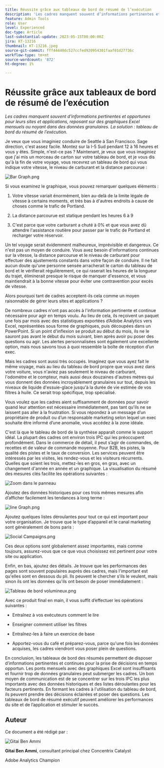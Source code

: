 ```yaml
---
title: Réussite grâce aux tableaux de bord de résumé de l’exécution
description: 'Les cadres manquent souvent d’informations pertinentes et opportunes pour leurs sites et applications, reposant sur des graphiques Excel mensuels ou noyant dans des données granulaires. La solution : tableau de bord de résumé de l’exécution.'
feature: Admin Tools
role: User
level: Experienced
doc-type: Article
last-substantial-update: 2023-05-15T00:00:00Z
jira: KT-13216
thumbnail: KT-13216.jpeg
source-git-commit: fff44440dc527ccfed920954301faaf01d27736c
workflow-type: tm+mt
source-wordcount: '872'
ht-degree: 1%

---
```



# Réussite grâce aux tableaux de bord de résumé de l’exécution

_Les cadres manquent souvent d’informations pertinentes et opportunes pour leurs sites et applications, reposant sur des graphiques Excel mensuels ou noyant dans des données granulaires. La solution : tableau de bord du résumé de l’exécution._

Je veux que vous imaginiez conduire de Seattle à San Francisco. Sage direction, c&#39;est assez facile. Montez sur la I-5 Sud pendant 12 à 16 heures et vous y êtes. Simple, n&#39;est-ce pas ? Maintenant, je veux que vous imaginiez que j&#39;ai mis un morceau de carton sur votre tableau de bord, et je vous dis qu&#39;à la fin de votre voyage, vous recevrez un tableau de bord qui vous indique votre vitesse, le niveau de carburant et la distance parcourue :

![Bar Graph.png](assets/bar-graph.png)

Si vous examinez le graphique, vous pouvez remarquer quelques éléments :

1. Votre vitesse variait énormément, bien au-delà de la limite légale de vitesse à certains moments, et très bas à d&#39;autres endroits à cause de choses comme le trafic de Portland.

1. La distance parcourue est statique pendant les heures 6 à 9

1. C&#39;est parce que votre carburant a chuté à 0% et que vous avez dû attendre l&#39;assistance routière pour passer par le trafic de Portland et recharger votre réservoir.

Un tel voyage serait évidemment malheureux, imprévisible et dangereux. Ce n&#39;est pas un moyen de conduire. Vous avez besoin d&#39;informations continues sur la vitesse, la distance parcourue et le niveau de carburant pour effectuer des ajustements constants dans votre façon de conduire. Il ne fait aucun doute qu&#39;une personne sensée arracherait le carton du tableau de bord et le vérifierait régulièrement, ce qui raserait les heures de la longueur du trajet, éliminerait presque le risque de manquer d&#39;essence, et vous maintiendrait à la bonne vitesse pour éviter une contravention pour excès de vitesse.

Alors pourquoi tant de cadres acceptent-ils cela comme un moyen raisonnable de gérer leurs sites et applications ?

De nombreux cadres n&#39;ont pas accès à l&#39;information pertinente et continue nécessaire pour agir en temps voulu. Au lieu de cela, ils reçoivent un paquet une fois par mois avec des statistiques exportées d’Adobe Analytics vers Excel, représentées sous forme de graphiques, puis découpées dans un PowerPoint. Si un point d&#39;inflexion se produit au début du mois, ils ne le sauront pas avant le début du mois suivant, bien après avoir pu poser des questions ou agir. Les alertes personnalisées sont également une excellente option, mais nous savons tous à quoi ressemble la boîte de réception d’un exec.

Mais les cadres sont aussi très occupés. Imaginez que vous ayez fait le même voyage, mais au lieu du tableau de bord propre que vous avez dans votre voiture, vous n&#39;aviez pas seulement le niveau de carburant, l&#39;odomètre et le compteur, mais aussi deux douzaines d&#39;autres mètres qui vous donnent des données incroyablement granulaires sur tout, depuis les niveaux de liquide d&#39;essuie-glace jusqu&#39;à la durée de vie estimée de vos filtres à huile. Ce serait trop spécifique, trop spécialisé.

Vous voulez que les cadres aient suffisamment de données pour savoir quand leur attention est nécessaire immédiatement, pas tant qu&#39;ils ne se laissent pas aller à la frustration. Si vous répondez à un message d’un propriétaire de produit ou d’un responsable marketing selon lequel un exec souhaite être informé d’une anomalie, vous accédez à la zone idéale.

C&#39;est là que le tableau de bord de la synthèse apparaît comme le support idéal. La plupart des cadres ont environ trois IPC qui les préoccupent profondément. Dans le commerce de détail, il peut s’agir de commandes, de recettes et de valeur de commande moyenne. Pour B2B, les pistes, la qualité des pistes et le taux de conversion. Les services peuvent être intéressés par les visites, les rendez-vous et les visiteurs récurrents. Quelles que soient les trois, mettez-les en gros, en gras, avec un changement d&#39;année en année et un graphique. La visualisation du résumé des mesures clés facilite les opérations suivantes :

![Zoom dans le panneau](assets/zoom-in-panel.png)

Ajoutez des données historiques pour ces trois mêmes mesures afin d’afficher facilement les tendances à long terme :

![line Graph.png](assets/line-graph.png)

Ajoutez quelques listes déroulantes pour tout ce qui est important pour votre organisation. Je trouve que le type d’appareil et le canal marketing sont généralement de bons paris :

![Social Campaigns.png](assets/social-campaigns.png)

Ces deux options sont globalement assez importantes, mais comme toujours, assurez-vous que ce que vous choisissez est pertinent pour votre site ou application.

Enfin, en bas, ajoutez des détails. Je trouve que les performances des pages sont souvent populaires auprès des cadres, mais l&#39;important est qu&#39;elles sont en dessous du pli. Ils peuvent le chercher s&#39;ils le veulent, mais sinon ils ont les données qu&#39;ils ont besoin de poser immédiatement :

![Tableau de bord volumineux.png](assets/large-dashboard.png)

Avec ce produit final en main, il vous suffit d’effectuer les opérations suivantes :

- Entraînez à vos exécuteurs comment le lire

- Enseigner comment utiliser les filtres

- Entraînez-les à faire un exercice de base

- Apportez-vous du café et préparez-vous, parce qu&#39;une fois les données acquises, les cadres viendront vous poser plein de questions.

En conclusion, les tableaux de bord des résumés permettent de disposer d’informations pertinentes et continues pour la prise de décisions en temps opportun. Les ponts mensuels avec des graphiques Excel sont insuffisants et fournir trop de données granulaires peut submerger les cadres. Un bon moyen de communication est de se concentrer sur les trois IPC les plus importants avec des données historiques et des listes déroulantes pour les facteurs pertinents. En formant les cadres à l&#39;utilisation du tableau de bord, ils peuvent prendre des décisions éclairées et poser des questions. Les tableaux de bord de résumé exécutif peuvent améliorer les performances du site et de l’application et stimuler le succès.

## Auteur

Ce document a été rédigé par :

![Gitai Ben Ammi](assets/gitai-ben-ammi.png)

**Gitai Ben Ammi**, consultant principal chez Concentrix Catalyst

Adobe Analytics Champion
